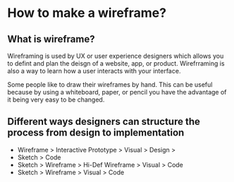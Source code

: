 # How to make a wireframe?

## What is wireframe?

Wireframing is used by UX or user experience designers which allows you to defint and plan the deisgn of a website, app, or product. Wirefrraming is also a way to learn how a user interacts with your interface. 

Some people like to draw their wireframes by hand. This can be useful because by using a whiteboard, paper, or pencil you have the advantage of it being very easy to be changed. 

## Different ways designers can structure the process from design to implementation
* Wireframe > Interactive Prototype > Visual > Design >
* Sketch > Code 
* Sketch > Wireframe > Hi-Def Wireframe > Visual > Code 
* Sketch > Wireframe > Visual > Code 